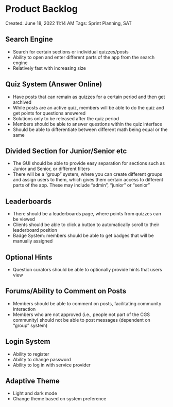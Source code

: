 # Product Backlog

Created: June 18, 2022 11:14 AM
Tags: Sprint Planning, SAT

## Search Engine

- Search for certain sections or individual quizzes/posts
- Ability to open and enter different parts of the app from the search engine
- Relatively fast with increasing size

## Quiz System (Answer Online)

- Have posts that can remain as quizzes for a certain period and then get archived
- While posts are an active quiz, members will be able to do the quiz and get points for questions answered
- Solutions only to be released after the quiz period
- Members should be able to answer questions within the quiz interface
- Should be able to differentiate between different math being equal or the same

## Divided Section for Junior/Senior etc

- The GUI should be able to provide easy separation for sections such as Junior and Senior, or different filters
- There will be a “group” system, where you can create different groups and assign users to them, which gives them
  certain access to different parts of the app. These may include “admin”, “junior” or “senior”

## Leaderboards

- There should be a leaderboards page, where points from quizzes can be viewed
- Clients should be able to click a button to automatically scroll to their leaderboard position
- Badge System: members should be able to get badges that will be manually assigned

## Optional Hints

- Question curators should be able to optionally provide hints that users view

## Forums/Ability to Comment on Posts

- Members should be able to comment on posts, facilitating community interaction
- Members who are not approved (i.e., people not part of the CGS community) should not be able to post messages
  (dependent on “group” system)

## Login System

- Ability to register
- Ability to change password
- Ability to log in with service provider

## Adaptive Theme

- Light and dark mode
- Change theme based on system preference